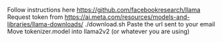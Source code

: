 Follow instructions here https://github.com/facebookresearch/llama
Request token from https://ai.meta.com/resources/models-and-libraries/llama-downloads/
./download.sh
Paste the url sent to your email
Move tokenizer.model into llama2v2 (or whatever you are using)